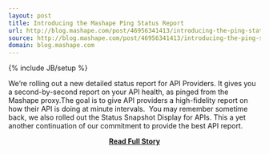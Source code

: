 ```yaml
---
layout: post
title: Introducing the Mashape Ping Status Report
url: http://blog.mashape.com/post/46956341413/introducing-the-ping-status-report
source: http://blog.mashape.com/post/46956341413/introducing-the-ping-status-report
domain: blog.mashape.com
---
```

{% include JB/setup %}<p>We’re rolling out a new detailed status report for API Providers. It gives you a second-by-second report on your API health, as pinged from the Mashape proxy.The goal is to give API providers a high-fidelity report on how their API is doing at minute intervals. 
 You may remember sometime back, we also rolled out the Status Snapshot Display for APIs. This a yet another continuation of our commitment to provide the best API report.</p>
<center><p><a href="http://blog.mashape.com/post/46956341413/introducing-the-ping-status-report" style='padding:25px; font-sze:18px; font-weight: bold;'>Read Full Story</a></p></center>
